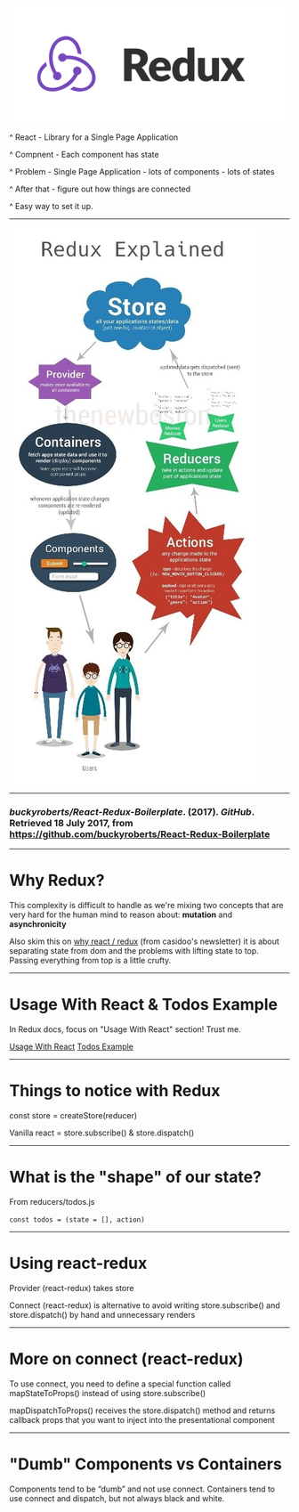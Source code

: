 ![fit](images/redux.png)

^ React - Library for a Single Page Application

^ Compnent - Each component has state

^ Problem - Single Page Application - lots of components - lots of states

^ After that - figure out how things are connected

^ Easy way to set it up.

----

![fit](images/redux.jpeg)

---

### *buckyroberts/React-Redux-Boilerplate*. (2017). *GitHub*. Retrieved 18 July 2017, from https://github.com/buckyroberts/React-Redux-Boilerplate

---

# Why Redux?

This complexity is difficult to handle as we're mixing two concepts that are very hard for the human mind to reason about: **mutation** and **asynchronicity**


Also skim this on [why react / redux](https://jrsinclair.com/articles/2018/react-redux-javascript-architecture/ ) (from casidoo's newsletter) it is about separating state from dom and the problems with lifting state to top. Passing everything from top is a little crufty.

---

# Usage With React & Todos Example

In Redux docs, focus on "Usage With React" section! Trust me.

[Usage With React](https://redux.js.org/docs/basics/UsageWithReact.html)
[Todos Example](https://github.com/reactjs/redux/tree/master/examples/todos)

---

# Things to notice with Redux

const store = createStore(reducer)

Vanilla react = store.subscribe() & store.dispatch()

---

# What is the "shape" of our state?

From reducers/todos.js

`const todos = (state = [], action)`

---

# Using react-redux

Provider (react-redux) takes store

Connect (react-redux) is alternative to avoid writing store.subscribe() and store.dispatch() by hand and unnecessary renders

---

# More on connect (react-redux)

To use connect, you need to define a special function called mapStateToProps() instead of using store.subscribe()

mapDispatchToProps() receives the store.dispatch() method and returns callback props that you want to inject into the presentational component

---

# "Dumb" Components vs Containers

Components tend to be “dumb” and not use connect.
Containers tend to use connect and dispatch, but not always black and white.

